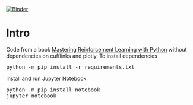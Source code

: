 [![Binder](https://mybinder.org/badge_logo.svg)](https://mybinder.org/v2/gh/slitvinov/Mastering-Reinforcement-Learning-with-Python/HEAD)
<h1>Intro</h2>

Code from a book <a
href="https://github.com/PacktPublishing/Mastering-Reinforcement-Learning-with-Python">Mastering
Reinforcement Learning with Python</a> without dependencies on
cufflinks and plotly. To install dependencies

<pre>
python -m pip install -r requirements.txt
</pre>

install and run Jupyter Notebook

<pre>
python -m pip install notebook
jupyter notebook
</pre>
